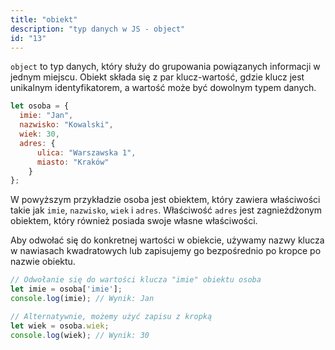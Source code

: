 ```yaml
---
title: "obiekt"
description: "typ danych w JS - object"
id: "13"
---
```


`object` to typ danych, który służy do grupowania powiązanych informacji w jednym miejscu. Obiekt składa się z par klucz-wartość, gdzie klucz jest unikalnym identyfikatorem, a wartość może być dowolnym typem danych. 

```js
let osoba = {
  imie: "Jan",
  nazwisko: "Kowalski",
  wiek: 30,
  adres: {
      ulica: "Warszawska 1",
      miasto: "Kraków"
    }
};
```

W powyższym przykładzie osoba jest obiektem, który zawiera właściwości takie jak `imie`, `nazwisko`, `wiek` i `adres`. Właściwość `adres` jest zagnieżdżonym obiektem, który również posiada swoje własne właściwości.

Aby odwołać się do konkretnej wartości w obiekcie, używamy nazwy klucza w nawiasach kwadratowych lub zapisujemy go bezpośrednio po kropce po nazwie obiektu. 

```js
// Odwołanie się do wartości klucza "imie" obiektu osoba
let imie = osoba['imie'];
console.log(imie); // Wynik: Jan

// Alternatywnie, możemy użyć zapisu z kropką
let wiek = osoba.wiek;
console.log(wiek); // Wynik: 30
```